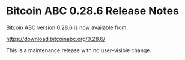 # Bitcoin ABC 0.28.6 Release Notes

Bitcoin ABC version 0.28.6 is now available from:

  <https://download.bitcoinabc.org/0.28.6/>

This is a maintenance release with no user-visible change.
